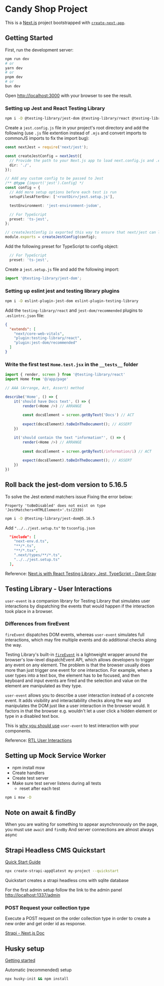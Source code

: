 # Candy Shop Project

This is a [Next.js](https://nextjs.org/) project bootstrapped with [`create-next-app`](https://github.com/vercel/next.js/tree/canary/packages/create-next-app).

## Getting Started

First, run the development server:

```bash
npm run dev
# or
yarn dev
# or
pnpm dev
# or
bun dev
```

Open [http://localhost:3000](http://localhost:3000) with your browser to see the result.

### Setting up Jest and React Testing Library

```bash
npm i -D @testing-library/jest-dom @testing-library/react @testing-library/user-event jest jest-environment-jsdom ts-jest
```

Create a `jest.config.js` file in your project's root directory and add the following (use `.js` file extention instead of `.mjs` and convert imports to commonJS imports to fix the import bug):

```typescript
const nextJest = require('next/jest');

const createJestConfig = nextJest({
  // Provide the path to your Next.js app to load next.config.js and .env files in your test environment
  dir: './',
});

// Add any custom config to be passed to Jest
/** @type {import('jest').Config} */
const config = {
  // Add more setup options before each test is run
  setupFilesAfterEnv: ['<rootDir>/jest.setup.js'],

  testEnvironment: 'jest-environment-jsdom',

  // For TypeScript
  preset: 'ts-jest',
};

// createJestConfig is exported this way to ensure that next/jest can load the Next.js config which is async
module.exports = createJestConfig(config);
```

Add the following preset for TypeScript to config object:

```typescript
  // For TypeScript
  preset: 'ts-jest',
```

Create a `jest.setup.js` file and add the following import:

```typescript
import '@testing-library/jest-dom';
```

### Setting up eslint jest and testing library plugins

```bash
npm i -D eslint-plugin-jest-dom eslint-plugin-testing-library
```

Add the `testing-library/react` and `jest-dom/recommended` plugins to `.eslintrc.json` file:

```json
{
  "extends": [
    "next/core-web-vitals",
    "plugin:testing-library/react",
    "plugin:jest-dom/recommended"
  ]
}
```

### Write the first test `Home.test.jsx` in the `__tests__` folder

```typescript
import { render, screen } from '@testing-library/react'
import Home from '@/app/page'

// AAA (Arrange, Act, Assert) method

describe('Home', () => {
    it('should have Docs text', () => {
        render(<Home />) // ARRANGE
    
        const docsElement = screen.getByText('Docs') // ACT
    
        expect(docsElement).toBeInTheDocument(); // ASSERT
    })

    it('should contain the text "information"', () => {
        render(<Home />) // ARRANGE
    
        const docsElement = screen.getByText(/information/i) // ACT
    
        expect(docsElement).toBeInTheDocument(); // ASSERT
    })
})
```

## Roll back the jest-dom version to 5.16.5

To solve the Jest extend matchers issue
Fixing the error below:

`Property 'toBeDisabled' does not exist on type 'JestMatchers<HTMLElement>'.ts(2339)`

```bash
npm i -D @testing-library/jest-dom@5.16.5
```

Add `"../../jest.setup.ts"` to `tsconfig.json`

```json
  "include": [
    "next-env.d.ts",
    "**/*.ts",
    "**/*.tsx",
    ".next/types/**/*.ts",
    "../../jest.setup.ts"
  ],
```

Reference:
[Next.js with React Testing Library, Jest, TypeScript - Dave Gray](https://www.youtube.com/watch?v=AS79oJ3Fcf0)

## Testing Library - User Interactions

`user-event` is a companion library for Testing Library that simulates user interactions by dispatching the events that would happen if the interaction took place in a browser.

### Differences from fireEvent

`fireEvent` dispatches DOM events, whereas `user-event` simulates full interactions, which may fire multiple events and do additional checks along the way.

Testing Library's built-in [`fireEvent`](https://testing-library.com/docs/dom-testing-library/api-events#fireevent) is a lightweight wrapper around the browser's low-level dispatchEvent API, which allows developers to trigger any event on any element. The problem is that the browser usually does more than just trigger one event for one interaction. For example, when a user types into a text box, the element has to be focused, and then keyboard and input events are fired and the selection and value on the element are manipulated as they type.

`user-event` allows you to describe a user interaction instead of a concrete event. It adds visibility and interactability checks along the way and manipulates the DOM just like a user interaction in the browser would. It factors in that the browser e.g. wouldn't let a user click a hidden element or type in a disabled text box.

This is [why you should use](https://ph-fritsche.github.io/blog/post/why-userevent) `user-event` to test interaction with your components.

Reference: [RTL User Interactions](https://testing-library.com/docs/user-event/intro)

## Setting up Mock Service Worker

- npm install msw
- Create handlers
- Create test server
- Make sure test server listens during all tests
  - reset after each test

```bash
npm i msw -D
```

## Note on await & findBy

When you are waiting for something to appear asynchronously on the page, you must use `await` and `findBy`
And server connections are almost always async

## Strapi Headless CMS Quickstart

[Quick Start Guide](https://docs.strapi.io/dev-docs/quick-start)

```bash
npx create-strapi-app@latest my-project --quickstart
```

Quickstart creates a strapi headless cms with sqlite database

For the first admin setup follow the link to the admin panel
<http://localhost:1337/admin>

### POST Request your collection type

Execute a POST request on the order collection type in order to create a new order and get order id as response.

[Strapi - Next.js Doc](https://docs.strapi.io/dev-docs/integrations/next-js#post-request-your-collection-type)

## Husky setup

[Getting started](https://typicode.github.io/husky/getting-started.html)

Automatic (recommended) setup

```bash
npx husky-init && npm install
```
